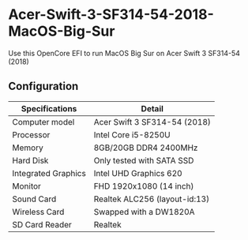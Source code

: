 # Acer-Swift-3-SF314-54-2018-MacOS-Big-Sur
Use this OpenCore EFI to run MacOS Big Sur on Acer Swift 3 SF314-54 (2018) 

## Configuration

| Specifications | Detail                                                  |
| ------------------- | ------------------------------------------- |
| Computer model      | Acer Swift 3 SF314-54 (2018)      |
| Processor           | Intel Core i5-8250U     |
| Memory              | 8GB/20GB  DDR4 2400MHz              |
| Hard Disk           | Only tested with SATA SSD    |
| Integrated Graphics | Intel UHD Graphics 620                     |
| Monitor             |  FHD 1920x1080 (14 inch) |
| Sound Card          | Realtek ALC256 (layout-id:13)           |
| Wireless Card       | Swapped with a DW1820A                     |
| SD Card Reader      | Realtek                 |
